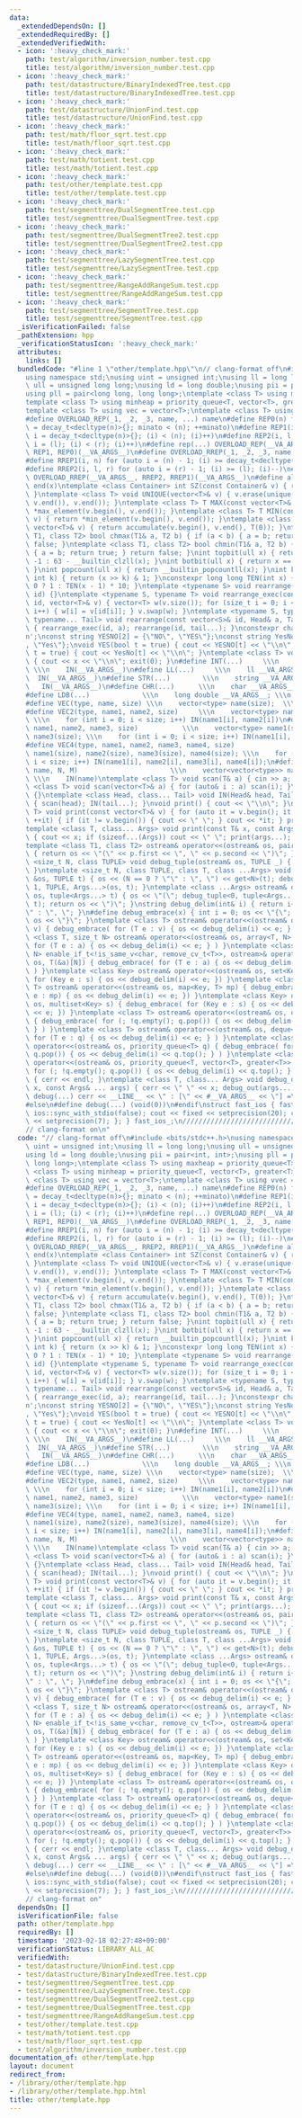 ```yaml
---
data:
  _extendedDependsOn: []
  _extendedRequiredBy: []
  _extendedVerifiedWith:
  - icon: ':heavy_check_mark:'
    path: test/algorithm/inversion_number.test.cpp
    title: test/algorithm/inversion_number.test.cpp
  - icon: ':heavy_check_mark:'
    path: test/datastructure/BinaryIndexedTree.test.cpp
    title: test/datastructure/BinaryIndexedTree.test.cpp
  - icon: ':heavy_check_mark:'
    path: test/datastructure/UnionFind.test.cpp
    title: test/datastructure/UnionFind.test.cpp
  - icon: ':heavy_check_mark:'
    path: test/math/floor_sqrt.test.cpp
    title: test/math/floor_sqrt.test.cpp
  - icon: ':heavy_check_mark:'
    path: test/math/totient.test.cpp
    title: test/math/totient.test.cpp
  - icon: ':heavy_check_mark:'
    path: test/other/template.test.cpp
    title: test/other/template.test.cpp
  - icon: ':heavy_check_mark:'
    path: test/segmenttree/DualSegmentTree.test.cpp
    title: test/segmenttree/DualSegmentTree.test.cpp
  - icon: ':heavy_check_mark:'
    path: test/segmenttree/DualSegmentTree2.test.cpp
    title: test/segmenttree/DualSegmentTree2.test.cpp
  - icon: ':heavy_check_mark:'
    path: test/segmenttree/LazySegmentTree.test.cpp
    title: test/segmenttree/LazySegmentTree.test.cpp
  - icon: ':heavy_check_mark:'
    path: test/segmenttree/RangeAddRangeSum.test.cpp
    title: test/segmenttree/RangeAddRangeSum.test.cpp
  - icon: ':heavy_check_mark:'
    path: test/segmenttree/SegmentTree.test.cpp
    title: test/segmenttree/SegmentTree.test.cpp
  _isVerificationFailed: false
  _pathExtension: hpp
  _verificationStatusIcon: ':heavy_check_mark:'
  attributes:
    links: []
  bundledCode: "#line 1 \"other/template.hpp\"\n// clang-format off\n#include <bits/stdc++.h>\n\
    using namespace std;\nusing uint = unsigned int;\nusing ll = long long;\nusing\
    \ ull = unsigned long long;\nusing ld = long double;\nusing pii = pair<int, int>;\n\
    using pll = pair<long long, long long>;\ntemplate <class T> using maxheap = priority_queue<T>;\n\
    template <class T> using minheap = priority_queue<T, vector<T>, greater<T>>;\n\
    template <class T> using vec = vector<T>;\ntemplate <class T> using vvec = vector<vector<T>>;\n\
    #define OVERLOAD_REP(_1, _2, _3, name, ...) name\n#define REP0(n) for (auto minato\
    \ = decay_t<decltype(n)>{}; minato < (n); ++minato)\n#define REP1(i, n) for (auto\
    \ i = decay_t<decltype(n)>{}; (i) < (n); (i)++)\n#define REP2(i, l, r) for (auto\
    \ i = (l); (i) < (r); (i)++)\n#define rep(...) OVERLOAD_REP(__VA_ARGS__, REP2,\
    \ REP1, REP0)(__VA_ARGS__)\n#define OVERLOAD_RREP(_1, _2, _3, name, ...) name\n\
    #define RREP1(i, n) for (auto i = (n) - 1; (i) >= decay_t<decltype(n)>{}; (i)--)\n\
    #define RREP2(i, l, r) for (auto i = (r) - 1; (i) >= (l); (i)--)\n#define rrep(...)\
    \ OVERLOAD_RREP(__VA_ARGS__, RREP2, RREP1)(__VA_ARGS__)\n#define all(x) begin(x),\
    \ end(x)\ntemplate <class Container> int SZ(const Container& v) { return int(v.size());\
    \ }\ntemplate <class T> void UNIQUE(vector<T>& v) { v.erase(unique(v.begin(),\
    \ v.end()), v.end()); }\ntemplate <class T> T MAX(const vector<T>& v) { return\
    \ *max_element(v.begin(), v.end()); }\ntemplate <class T> T MIN(const vector<T>&\
    \ v) { return *min_element(v.begin(), v.end()); }\ntemplate <class T> T SUM(const\
    \ vector<T>& v) { return accumulate(v.begin(), v.end(), T(0)); }\ntemplate <class\
    \ T1, class T2> bool chmax(T1& a, T2 b) { if (a < b) { a = b; return true; } return\
    \ false; }\ntemplate <class T1, class T2> bool chmin(T1& a, T2 b) { if (a > b)\
    \ { a = b; return true; } return false; }\nint topbit(ull x) { return x == 0 ?\
    \ -1 : 63 - __builtin_clzll(x); }\nint botbit(ull x) { return x == 0 ? 64 : __builtin_ctzll(x);\
    \ }\nint popcount(ull x) { return __builtin_popcountll(x); }\nint kthbit(ull x,\
    \ int k) { return (x >> k) & 1; }\nconstexpr long long TEN(int x) { return x ==\
    \ 0 ? 1 : TEN(x - 1) * 10; }\ntemplate <typename S> void rearrange(const vector<S>&\
    \ id) {}\ntemplate <typename S, typename T> void rearrange_exec(const vector<S>&\
    \ id, vector<T>& v) { vector<T> w(v.size()); for (size_t i = 0; i < id.size();\
    \ i++) { w[i] = v[id[i]]; } v.swap(w); }\ntemplate <typename S, typename Head,\
    \ typename... Tail> void rearrange(const vector<S>& id, Head& a, Tail& ...tail)\
    \ { rearrange_exec(id, a); rearrange(id, tail...); }\nconstexpr char ln = '\\\
    n';\nconst string YESNO[2] = {\"NO\", \"YES\"};\nconst string YesNo[2] = {\"No\"\
    , \"Yes\"};\nvoid YES(bool t = true) { cout << YESNO[t] << \"\\n\"; }\nvoid Yes(bool\
    \ t = true) { cout << YesNo[t] << \"\\n\"; }\ntemplate <class T> void drop(T x)\
    \ { cout << x << \"\\n\"; exit(0); }\n#define INT(...)     \\\n    int __VA_ARGS__;\
    \ \\\n    IN(__VA_ARGS__)\n#define LL(...)     \\\n    ll __VA_ARGS__; \\\n  \
    \  IN(__VA_ARGS__)\n#define STR(...)        \\\n    string __VA_ARGS__; \\\n \
    \   IN(__VA_ARGS__)\n#define CHR(...)      \\\n    char __VA_ARGS__; \\\n    IN(__VA_ARGS__)\n\
    #define LDB(...)             \\\n    long double __VA_ARGS__; \\\n    IN(__VA_ARGS__)\n\
    #define VEC(type, name, size) \\\n    vector<type> name(size);  \\\n    IN(name)\n\
    #define VEC2(type, name1, name2, size)     \\\n    vector<type> name1(size), name2(size);\
    \ \\\n    for (int i = 0; i < size; i++) IN(name1[i], name2[i])\n#define VEC3(type,\
    \ name1, name2, name3, size)           \\\n    vector<type> name1(size), name2(size),\
    \ name3(size); \\\n    for (int i = 0; i < size; i++) IN(name1[i], name2[i], name3[i])\n\
    #define VEC4(type, name1, name2, name3, name4, size)                 \\\n    vector<type>\
    \ name1(size), name2(size), name3(size), name4(size); \\\n    for (int i = 0;\
    \ i < size; i++) IN(name1[i], name2[i], name3[i], name4[i]);\n#define VV(type,\
    \ name, N, M)                       \\\n    vector<vector<type>> name(N, vector<type>(M));\
    \ \\\n    IN(name)\ntemplate <class T> void scan(T& a) { cin >> a; }\ntemplate\
    \ <class T> void scan(vector<T>& a) { for (auto& i : a) scan(i); }\nvoid IN()\
    \ {}\ntemplate <class Head, class... Tail> void IN(Head& head, Tail&... tail)\
    \ { scan(head); IN(tail...); }\nvoid print() { cout << \"\\n\"; }\ntemplate <class\
    \ T> void print(const vector<T>& v) { for (auto it = v.begin(); it != v.end();\
    \ ++it) { if (it != v.begin()) { cout << \" \"; } cout << *it; } print(); }\n\
    template <class T, class... Args> void print(const T& x, const Args& ... args)\
    \ { cout << x; if (sizeof...(Args)) cout << \" \"; print(args...); }\n#ifdef MINATO_LOCAL\n\
    template <class T1, class T2> ostream& operator<<(ostream& os, pair<T1, T2> p)\
    \ { return os << \"(\" << p.first << \", \" << p.second << \")\"; }\ntemplate\
    \ <size_t N, class TUPLE> void debug_tuple(ostream& os, TUPLE _) { (void)os; (void)_;\
    \ }\ntemplate <size_t N, class TUPLE, class T, class ...Args> void debug_tuple(ostream\
    \ &os, TUPLE t) { os << (N == 0 ? \"\" : \", \") << get<N>(t); debug_tuple<N +\
    \ 1, TUPLE, Args...>(os, t); }\ntemplate <class ...Args> ostream& operator<<(ostream&\
    \ os, tuple<Args...> t) { os << \"(\"; debug_tuple<0, tuple<Args...>, Args...>(os,\
    \ t); return os << \")\"; }\nstring debug_delim(int& i) { return i++ == 0 ? \"\
    \" : \", \"; }\n#define debug_embrace(x) { int i = 0; os << \"{\";  { x } return\
    \ os << \"}\"; }\ntemplate <class T> ostream& operator<<(ostream& os, vector<T>\
    \ v) { debug_embrace( for (T e : v) { os << debug_delim(i) << e; } ) }\ntemplate\
    \ <class T, size_t N> ostream& operator<<(ostream& os, array<T, N> a) { debug_embrace(\
    \ for (T e : a) { os << debug_delim(i) << e; } ) }\ntemplate <class T, size_t\
    \ N> enable_if_t<!is_same_v<char, remove_cv_t<T>>, ostream>& operator<<(ostream&\
    \ os, T(&a)[N]) { debug_embrace( for (T e : a) { os << debug_delim(i) << e; }\
    \ ) }\ntemplate <class Key> ostream& operator<<(ostream& os, set<Key> s) { debug_embrace(\
    \ for (Key e : s) { os << debug_delim(i) << e; }) }\ntemplate <class Key, class\
    \ T> ostream& operator<<(ostream& os, map<Key, T> mp) { debug_embrace( for (auto\
    \ e : mp) { os << debug_delim(i) << e; }) }\ntemplate <class Key> ostream& operator<<(ostream&\
    \ os, multiset<Key> s) { debug_embrace( for (Key e : s) { os << debug_delim(i)\
    \ << e; }) }\ntemplate <class T> ostream& operator<<(ostream& os, queue<T> q)\
    \ { debug_embrace( for (; !q.empty(); q.pop()) { os << debug_delim(i) << q.front();\
    \ } ) }\ntemplate <class T> ostream& operator<<(ostream& os, deque<T> q) { debug_embrace(\
    \ for (T e : q) { os << debug_delim(i) << e; } ) }\ntemplate <class T> ostream&\
    \ operator<<(ostream& os, priority_queue<T> q) { debug_embrace( for (; !q.empty();\
    \ q.pop()) { os << debug_delim(i) << q.top(); } ) }\ntemplate <class T> ostream&\
    \ operator<<(ostream& os, priority_queue<T, vector<T>, greater<T>> q) { debug_embrace(\
    \ for (; !q.empty(); q.pop()) { os << debug_delim(i) << q.top(); } ) }\nvoid debug_out()\
    \ { cerr << endl; }\ntemplate <class T, class... Args> void debug_out(const T&\
    \ x, const Args& ... args) { cerr << \" \" << x; debug_out(args...); }\n#define\
    \ debug(...) cerr << __LINE__ << \" : [\" << #__VA_ARGS__ << \"] =\", debug_out(__VA_ARGS__)\n\
    #else\n#define debug(...) (void(0))\n#endif\nstruct fast_ios { fast_ios() { cin.tie(nullptr);\
    \ ios::sync_with_stdio(false); cout << fixed << setprecision(20); cerr << fixed\
    \ << setprecision(7); }; } fast_ios_;\n///////////////////////////////////////////////////////////////////////////////////////////////////////////////////////////////////////////////////////////////////////////////////////////\n\
    // clang-format on\n"
  code: "// clang-format off\n#include <bits/stdc++.h>\nusing namespace std;\nusing\
    \ uint = unsigned int;\nusing ll = long long;\nusing ull = unsigned long long;\n\
    using ld = long double;\nusing pii = pair<int, int>;\nusing pll = pair<long long,\
    \ long long>;\ntemplate <class T> using maxheap = priority_queue<T>;\ntemplate\
    \ <class T> using minheap = priority_queue<T, vector<T>, greater<T>>;\ntemplate\
    \ <class T> using vec = vector<T>;\ntemplate <class T> using vvec = vector<vector<T>>;\n\
    #define OVERLOAD_REP(_1, _2, _3, name, ...) name\n#define REP0(n) for (auto minato\
    \ = decay_t<decltype(n)>{}; minato < (n); ++minato)\n#define REP1(i, n) for (auto\
    \ i = decay_t<decltype(n)>{}; (i) < (n); (i)++)\n#define REP2(i, l, r) for (auto\
    \ i = (l); (i) < (r); (i)++)\n#define rep(...) OVERLOAD_REP(__VA_ARGS__, REP2,\
    \ REP1, REP0)(__VA_ARGS__)\n#define OVERLOAD_RREP(_1, _2, _3, name, ...) name\n\
    #define RREP1(i, n) for (auto i = (n) - 1; (i) >= decay_t<decltype(n)>{}; (i)--)\n\
    #define RREP2(i, l, r) for (auto i = (r) - 1; (i) >= (l); (i)--)\n#define rrep(...)\
    \ OVERLOAD_RREP(__VA_ARGS__, RREP2, RREP1)(__VA_ARGS__)\n#define all(x) begin(x),\
    \ end(x)\ntemplate <class Container> int SZ(const Container& v) { return int(v.size());\
    \ }\ntemplate <class T> void UNIQUE(vector<T>& v) { v.erase(unique(v.begin(),\
    \ v.end()), v.end()); }\ntemplate <class T> T MAX(const vector<T>& v) { return\
    \ *max_element(v.begin(), v.end()); }\ntemplate <class T> T MIN(const vector<T>&\
    \ v) { return *min_element(v.begin(), v.end()); }\ntemplate <class T> T SUM(const\
    \ vector<T>& v) { return accumulate(v.begin(), v.end(), T(0)); }\ntemplate <class\
    \ T1, class T2> bool chmax(T1& a, T2 b) { if (a < b) { a = b; return true; } return\
    \ false; }\ntemplate <class T1, class T2> bool chmin(T1& a, T2 b) { if (a > b)\
    \ { a = b; return true; } return false; }\nint topbit(ull x) { return x == 0 ?\
    \ -1 : 63 - __builtin_clzll(x); }\nint botbit(ull x) { return x == 0 ? 64 : __builtin_ctzll(x);\
    \ }\nint popcount(ull x) { return __builtin_popcountll(x); }\nint kthbit(ull x,\
    \ int k) { return (x >> k) & 1; }\nconstexpr long long TEN(int x) { return x ==\
    \ 0 ? 1 : TEN(x - 1) * 10; }\ntemplate <typename S> void rearrange(const vector<S>&\
    \ id) {}\ntemplate <typename S, typename T> void rearrange_exec(const vector<S>&\
    \ id, vector<T>& v) { vector<T> w(v.size()); for (size_t i = 0; i < id.size();\
    \ i++) { w[i] = v[id[i]]; } v.swap(w); }\ntemplate <typename S, typename Head,\
    \ typename... Tail> void rearrange(const vector<S>& id, Head& a, Tail& ...tail)\
    \ { rearrange_exec(id, a); rearrange(id, tail...); }\nconstexpr char ln = '\\\
    n';\nconst string YESNO[2] = {\"NO\", \"YES\"};\nconst string YesNo[2] = {\"No\"\
    , \"Yes\"};\nvoid YES(bool t = true) { cout << YESNO[t] << \"\\n\"; }\nvoid Yes(bool\
    \ t = true) { cout << YesNo[t] << \"\\n\"; }\ntemplate <class T> void drop(T x)\
    \ { cout << x << \"\\n\"; exit(0); }\n#define INT(...)     \\\n    int __VA_ARGS__;\
    \ \\\n    IN(__VA_ARGS__)\n#define LL(...)     \\\n    ll __VA_ARGS__; \\\n  \
    \  IN(__VA_ARGS__)\n#define STR(...)        \\\n    string __VA_ARGS__; \\\n \
    \   IN(__VA_ARGS__)\n#define CHR(...)      \\\n    char __VA_ARGS__; \\\n    IN(__VA_ARGS__)\n\
    #define LDB(...)             \\\n    long double __VA_ARGS__; \\\n    IN(__VA_ARGS__)\n\
    #define VEC(type, name, size) \\\n    vector<type> name(size);  \\\n    IN(name)\n\
    #define VEC2(type, name1, name2, size)     \\\n    vector<type> name1(size), name2(size);\
    \ \\\n    for (int i = 0; i < size; i++) IN(name1[i], name2[i])\n#define VEC3(type,\
    \ name1, name2, name3, size)           \\\n    vector<type> name1(size), name2(size),\
    \ name3(size); \\\n    for (int i = 0; i < size; i++) IN(name1[i], name2[i], name3[i])\n\
    #define VEC4(type, name1, name2, name3, name4, size)                 \\\n    vector<type>\
    \ name1(size), name2(size), name3(size), name4(size); \\\n    for (int i = 0;\
    \ i < size; i++) IN(name1[i], name2[i], name3[i], name4[i]);\n#define VV(type,\
    \ name, N, M)                       \\\n    vector<vector<type>> name(N, vector<type>(M));\
    \ \\\n    IN(name)\ntemplate <class T> void scan(T& a) { cin >> a; }\ntemplate\
    \ <class T> void scan(vector<T>& a) { for (auto& i : a) scan(i); }\nvoid IN()\
    \ {}\ntemplate <class Head, class... Tail> void IN(Head& head, Tail&... tail)\
    \ { scan(head); IN(tail...); }\nvoid print() { cout << \"\\n\"; }\ntemplate <class\
    \ T> void print(const vector<T>& v) { for (auto it = v.begin(); it != v.end();\
    \ ++it) { if (it != v.begin()) { cout << \" \"; } cout << *it; } print(); }\n\
    template <class T, class... Args> void print(const T& x, const Args& ... args)\
    \ { cout << x; if (sizeof...(Args)) cout << \" \"; print(args...); }\n#ifdef MINATO_LOCAL\n\
    template <class T1, class T2> ostream& operator<<(ostream& os, pair<T1, T2> p)\
    \ { return os << \"(\" << p.first << \", \" << p.second << \")\"; }\ntemplate\
    \ <size_t N, class TUPLE> void debug_tuple(ostream& os, TUPLE _) { (void)os; (void)_;\
    \ }\ntemplate <size_t N, class TUPLE, class T, class ...Args> void debug_tuple(ostream\
    \ &os, TUPLE t) { os << (N == 0 ? \"\" : \", \") << get<N>(t); debug_tuple<N +\
    \ 1, TUPLE, Args...>(os, t); }\ntemplate <class ...Args> ostream& operator<<(ostream&\
    \ os, tuple<Args...> t) { os << \"(\"; debug_tuple<0, tuple<Args...>, Args...>(os,\
    \ t); return os << \")\"; }\nstring debug_delim(int& i) { return i++ == 0 ? \"\
    \" : \", \"; }\n#define debug_embrace(x) { int i = 0; os << \"{\";  { x } return\
    \ os << \"}\"; }\ntemplate <class T> ostream& operator<<(ostream& os, vector<T>\
    \ v) { debug_embrace( for (T e : v) { os << debug_delim(i) << e; } ) }\ntemplate\
    \ <class T, size_t N> ostream& operator<<(ostream& os, array<T, N> a) { debug_embrace(\
    \ for (T e : a) { os << debug_delim(i) << e; } ) }\ntemplate <class T, size_t\
    \ N> enable_if_t<!is_same_v<char, remove_cv_t<T>>, ostream>& operator<<(ostream&\
    \ os, T(&a)[N]) { debug_embrace( for (T e : a) { os << debug_delim(i) << e; }\
    \ ) }\ntemplate <class Key> ostream& operator<<(ostream& os, set<Key> s) { debug_embrace(\
    \ for (Key e : s) { os << debug_delim(i) << e; }) }\ntemplate <class Key, class\
    \ T> ostream& operator<<(ostream& os, map<Key, T> mp) { debug_embrace( for (auto\
    \ e : mp) { os << debug_delim(i) << e; }) }\ntemplate <class Key> ostream& operator<<(ostream&\
    \ os, multiset<Key> s) { debug_embrace( for (Key e : s) { os << debug_delim(i)\
    \ << e; }) }\ntemplate <class T> ostream& operator<<(ostream& os, queue<T> q)\
    \ { debug_embrace( for (; !q.empty(); q.pop()) { os << debug_delim(i) << q.front();\
    \ } ) }\ntemplate <class T> ostream& operator<<(ostream& os, deque<T> q) { debug_embrace(\
    \ for (T e : q) { os << debug_delim(i) << e; } ) }\ntemplate <class T> ostream&\
    \ operator<<(ostream& os, priority_queue<T> q) { debug_embrace( for (; !q.empty();\
    \ q.pop()) { os << debug_delim(i) << q.top(); } ) }\ntemplate <class T> ostream&\
    \ operator<<(ostream& os, priority_queue<T, vector<T>, greater<T>> q) { debug_embrace(\
    \ for (; !q.empty(); q.pop()) { os << debug_delim(i) << q.top(); } ) }\nvoid debug_out()\
    \ { cerr << endl; }\ntemplate <class T, class... Args> void debug_out(const T&\
    \ x, const Args& ... args) { cerr << \" \" << x; debug_out(args...); }\n#define\
    \ debug(...) cerr << __LINE__ << \" : [\" << #__VA_ARGS__ << \"] =\", debug_out(__VA_ARGS__)\n\
    #else\n#define debug(...) (void(0))\n#endif\nstruct fast_ios { fast_ios() { cin.tie(nullptr);\
    \ ios::sync_with_stdio(false); cout << fixed << setprecision(20); cerr << fixed\
    \ << setprecision(7); }; } fast_ios_;\n///////////////////////////////////////////////////////////////////////////////////////////////////////////////////////////////////////////////////////////////////////////////////////////\n\
    // clang-format on"
  dependsOn: []
  isVerificationFile: false
  path: other/template.hpp
  requiredBy: []
  timestamp: '2023-02-18 02:27:48+09:00'
  verificationStatus: LIBRARY_ALL_AC
  verifiedWith:
  - test/datastructure/UnionFind.test.cpp
  - test/datastructure/BinaryIndexedTree.test.cpp
  - test/segmenttree/SegmentTree.test.cpp
  - test/segmenttree/LazySegmentTree.test.cpp
  - test/segmenttree/DualSegmentTree2.test.cpp
  - test/segmenttree/DualSegmentTree.test.cpp
  - test/segmenttree/RangeAddRangeSum.test.cpp
  - test/other/template.test.cpp
  - test/math/totient.test.cpp
  - test/math/floor_sqrt.test.cpp
  - test/algorithm/inversion_number.test.cpp
documentation_of: other/template.hpp
layout: document
redirect_from:
- /library/other/template.hpp
- /library/other/template.hpp.html
title: other/template.hpp
---
```

